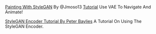 
[Painting With StyleGAN](https://colab.research.google.com/github/jmoso13/Painting_with_StyleGAN/blob/main/Painting_with_StyleGAN.ipynb)
By @Jmoso13
[Tutorial](https://www.youtube.com/watch?v=pkYHMPoZrkg)
Use VAE To Navigate And Animate!

[StyleGAN Encoder Tutorial By Peter Baylies](https://colab.research.google.com/github/pbaylies/stylegan-encoder/blob/master/StyleGAN_Encoder_Tutorial.ipynb)
A Tutorial On Using The StyleGAN Encoder.
